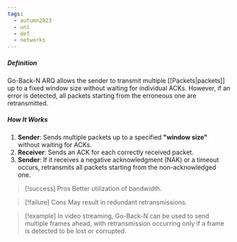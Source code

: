 ```yaml
---
tags:
  - autumn2023
  - uni
  - def
  - networks
---
```

##### Definition

Go-Back-N ARQ allows the sender to transmit multiple [[Packets|packets]] up to a fixed window size without waiting for individual ACKs. However, if an error is detected, all packets starting from the erroneous one are retransmitted.

##### How It Works

1. **Sender**: Sends multiple packets up to a specified **"window size"** without waiting for ACKs.
2. **Receiver**: Sends an ACK for each correctly received packet.
3. **Sender**: If it receives a negative acknowledgment (NAK) or a timeout occurs, retransmits all packets starting from the non-acknowledged one.

> [!success] Pros
> Better utilization of bandwidth.

> [!failure] Cons
> May result in redundant retransmissions.

> [!example] 
> In video streaming, Go-Back-N can be used to send multiple frames ahead, with retransmission occurring only if a frame is detected to be lost or corrupted.